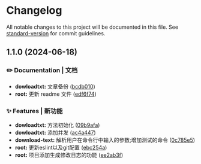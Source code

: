 # Changelog

All notable changes to this project will be documented in this file. See [standard-version](https://github.com/conventional-changelog/standard-version) for commit guidelines.

## 1.1.0 (2024-06-18)


### ✏️ Documentation | 文档

* **dowloadtxt:** 文章备份 ([bcdb010](https://github.com/tianxintiandisheng/node-demo/commit/bcdb010b78cea5e6e1a394929c0373bc8e65a0fa))
* **root:** 更新 readme 文件 ([edf6f74](https://github.com/tianxintiandisheng/node-demo/commit/edf6f744ddb856706e6d3f8eb463b92084acbdef))


### ✨ Features | 新功能

* **dowloadtxt:** 方法初始化 ([09b9afa](https://github.com/tianxintiandisheng/node-demo/commit/09b9afa4968aa83524756be45c3e0042666ed2ff))
* **dowloadtxt:** 添加并发 ([ac4a447](https://github.com/tianxintiandisheng/node-demo/commit/ac4a447a6c234db22fb92fa0b79d22e2f0dc7ae2))
* **download-text:** 解析用户在命令行中输入的参数;增加测试的命令 ([0c785e5](https://github.com/tianxintiandisheng/node-demo/commit/0c785e532723711f7ffd9782f5f9db8ab03631d4))
* **root:** 更新eslint以及git配置 ([ebc254a](https://github.com/tianxintiandisheng/node-demo/commit/ebc254ae56fbf97d13faef8dfa932695a90b8927))
* **root:** 项目添加生成修改日志的功能 ([ee2ab3f](https://github.com/tianxintiandisheng/node-demo/commit/ee2ab3fbd383a14b9837663eccbed8bfd7786d03))
